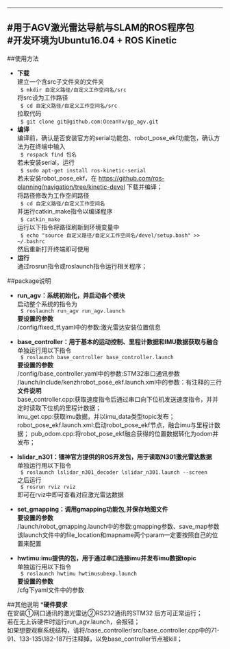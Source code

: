 --------------------------------------------------
#用于AGV激光雷达导航与SLAM的ROS程序包  
#开发环境为Ubuntu16.04 + ROS Kinetic  
--------------------------------------------------

##使用方法
* __下载__  
    建立一个含src子文件夹的文件夹  
    ` $ mkdir 自定义路径/自定义工作空间名/src`  
    将src设为工作路径  
    ` $ cd 自定义路径/自定义工作空间名/src`  
    拉取代码  
    ` $ git clone git@github.com:OceanYv/gp_agv.git`  
* __编译__  
    编译前，确认是否安装官方的serial功能包、robot_pose_ekf功能包，确认方法为在终端中输入  
        ` $ rospack find 包名`  
        若未安装serial，运行  
        ` $ sudo apt-get install ros-kinetic-serial`  
        若未安装robot_pose_ekf，在 https://github.com/ros-planning/navigation/tree/kinetic-devel 下载并编译；  
    将路径修改为工作空间路径  
        ` $ cd 自定义路径/自定义工作空间名`  
    并运行catkin_make指令以编译程序  
        ` $ catkin_make`  
    运行以下指令将路径刷新到环境变量中  
        ` $ echo "source 自定义路径/自定义工作空间名/devel/setup.bash" >> ~/.bashrc`  
    然后重新打开终端即可使用
* __运行__  
    通过rosrun指令或roslaunch指令运行相关程序；


##package说明
* __run_agv：系统初始化，并启动各个模块__  
    启动整个系统的指令为  
    ` $ roslaunch run_agv run_agv.launch`  
    __要设置的参数__  
	/config/fixed_tf.yaml中的参数:激光雷达安装位置信息  

* __base_controller：用于基本的运动控制、里程计数据和IMU数据获取与融合__
    单独运行用以下指令  
    ` $ roslaunch base_controller base_controller.launch`  
    __要设置的参数__  
	/config/base_controller.yaml中的参数:STM32串口通讯参数  
	/launch/include/kenzhrobot_pose_ekf.launch.xml中的参数：有注释的三行  
    __文件说明__  
    base_controller.cpp:获取速度指令后通过串口向下位机发送速度指令，并并定时读取下位机的里程计数据；  
    imu_get.cpp:获取imu数据，并以imu_data类型topic发布；  
    robot_pose_ekf.launch.xml:启动robot_pose_ekf节点，融合imu与里程计数据；
    pub_odom.cpp:将robot_pose_ekf融合获得的位置数据转化为odom并发布；

* __lslidar_n301：镭神官方提供的ROS开发包，用于读取N301激光雷达数据__  
    单独运行用以下指令  
    ` $ roslaunch lslidar_n301_decoder lslidar_n301.launch --screen`  
    之后运行  
    ` $ rosrun rviz rviz`  
    即可在rviz中即可查看对应激光雷达数据  

* __set_gmapping：调用gmapping功能包,并保存地图文件__  
    __要设置的参数__  
	/launch/robot_gmapping.launch中的参数:gmapping参数、save_map参数  
    该launch文件中的file_location和mapname两个param一定要按照自己的位置来配置  

* __hwtimu:imu提供的包，用于通过串口连接imu并发布imu数据topic__  
    单独运行用以下指令  
    ` $ roslaunch hwtimu hwtimusubexp.launch`  
    __要设置的参数__  
	/cfg下yaml文件中的参数  

##其他说明
*__硬件要求__  
    在安装①网口通讯的激光雷达②RS232通讯的STM32 后方可正常运行；  
    若在无上诉硬件时运行run_agv.launch，会报错；  
    如果想要观察系统结构，请将/base_controller/src/base_controller.cpp中的71-91、133-135\182-187行注释掉，以免base_controller节点被kill；  
